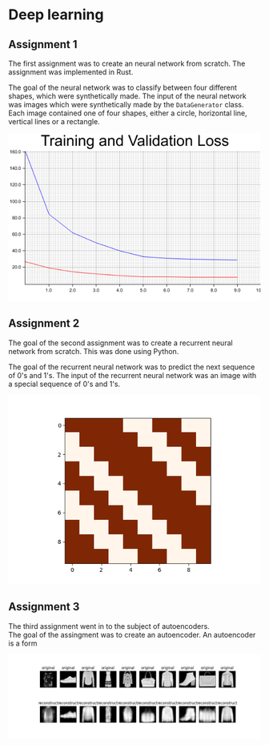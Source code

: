 # Deep learning

## Assignment 1
The first assignment was to create an neural network from scratch. 
The assignment was implemented in Rust. 

The goal of the neural network was to classify between four different shapes, which were synthetically made. 
The input of the neural network was images which were synthetically made by the `DataGenerator` class. 
Each image contained one of four shapes, either a circle, horizontal line, vertical lines or a rectangle. 

![Training and validation loss](https://github.com/SebastianAas/deep_learning/blob/main/neural_network/plots/training_and_validation_loss.png)

## Assignment 2
The goal of the second assignment was to create a recurrent neural network from scratch. 
This was done using Python. 

The goal of the recurrent neural network was to predict the next sequence of 0's and 1's. 
The input of the recurrent neural network was an image with a special sequence of 0's and 1's.

![Input data for the recurrent neural network](https://github.com/SebastianAas/deep_learning/blob/main/recurrent_neural_network/examples/sequence-1.png)


## Assignment 3
The third assignment went in to the subject of autoencoders.  
The goal of the assingment was to create an autoencoder. An autoencoder is a form 


![Autoencoder reconstruction](https://github.com/SebastianAas/deep_learning/blob/main/autoencoder/plots/fashion_mnist/reconstruction.png)


